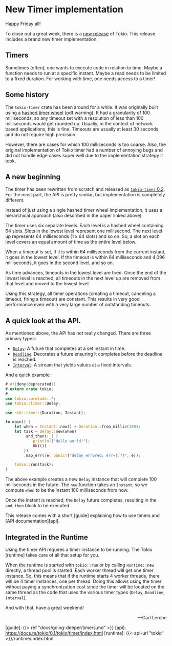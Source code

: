 # New Timer implementation

Happy Friday all!

To close out a great week, there is a [new release] of Tokio. This release
includes a brand new timer implementation.

## Timers

Sometimes (often), one wants to execute code in relation to time. Maybe a
function needs to run at a specific instant. Maybe a read needs to be limited
to a fixed duration. For working with time, one needs access to a timer!

## Some history

The `tokio-timer` crate has been around for a while. It was originally built
using a [hashed timer wheel][wheel] (pdf warning). It had a granularity of 100
milliseconds, so any timeout set with a resolution of less than 100 milliseconds
would get rounded up. Usually, in the context of network based applications,
this is fine. Timeouts are usually at least 30 seconds and do not require high
precision.

However, there are cases for which 100 milliseconds is too coarse. Also, the
original implementation of Tokio timer had a number of annoying bugs and did not
handle edge cases super well due to the implementation strategy it took.

## A new beginning

The timer has been rewritten from scratch and released as [`tokio-timer`
0.2][2]. For the most part, the API is pretty similar, but implementation is
completely different.

Instead of just using a single hashed timer wheel implementation, it uses a
hierarchical approach (also described in the paper linked above).

The timer uses six separate levels. Each level is a hashed wheel containing 64
slots. Slots in the lowest level represent one millisecond. The
next level up represents 64 milliseconds (1 x 64 slots) and so on. So, a slot on
each level covers an equal amount of time as the entire level below.

When a timeout is set, if it is within 64 milliseconds from the current instant,
it goes in the lowest level. If the timeout is within 64 milliseconds and 4,096
milliseconds, it goes in the second level, and so on.

As time advances, timeouts in the lowest level are fired. Once the end of the
lowest level is reached, all timeouts in the next level up are removed from that
level and moved to the lowest level.

Using this strategy, all timer operations (creating a timeout, canceling a
timeout, firing a timeout) are constant. This results in very good performance
even with a very large number of outstanding timeouts.

## A quick look at the API.

As mentioned above, the API has not really changed. There are three primary
types:

* [`Delay`][delay]: A future that completes at a set instant in time.
* [`Deadline`][deadline]: Decorates a future ensuring it completes before the
  deadline is reached.
* [`Interval`][interval]: A stream that yields values at a fixed intervals.

And a quick example:

```rust
# #![deny(deprecated)]
# extern crate tokio;
#
use tokio::prelude::*;
use tokio::timer::Delay;

use std::time::{Duration, Instant};

fn main() {
    let when = Instant::now() + Duration::from_millis(100);
    let task = Delay::new(when)
        .and_then(|_| {
            println!("Hello world!");
            Ok(())
        })
        .map_err(|e| panic!("delay errored; err={:?}", e));

    tokio::run(task);
}
```

The above example creates a new `Delay` instance that will complete 100
milliseconds in the future. The `new` function takes an `Instant`, so we compute
`when` to be the instant 100 milliseconds from now.

Once the instant is reached, the `Delay` future completes, resulting in the
`and_then` block to be executed.

This release comes with a short [guide] explaining how to use timers and [API
documentation][api].

## Integrated in the Runtime

Using the timer API requires a timer instance to be running. The Tokio [runtime]
takes care of all that setup for you.

When the runtime is started with `tokio::run` or by calling `Runtime::new`
directly, a thread pool is started. Each worker thread will get one timer
instance. So, this means that if the runtime starts 4 worker threads, there will
be 4 timer instances, one per thread. Doing this allows using the timer without
paying a synchronization cost since the timer will be located on the same thread
as the code that uses the various timer types (`Delay`, `Deadline`, `Interval`).

And with that, have a great weekend!

<div style="text-align:right">&mdash;Carl Lerche</div>

[new release]: https://crates.io/crates/tokio/0.1.5
[wheel]: http://www.cs.columbia.edu/~nahum/w6998/papers/sosp87-timing-wheels.pdf
[2]: https://crates.io/crates/tokio-timer/0.2.0
[delay]: https://docs.rs/tokio/0.1/tokio/timer/struct.Delay.html
[deadline]: https://docs.rs/tokio/0.1/tokio/timer/struct.Deadline.html
[interval]: https://docs.rs/tokio/0.1/tokio/timer/struct.Interval.html
[guide]: {{< ref "docs/going-deeper/timers.md" >}}
[api]: https://docs.rs/tokio/0.1/tokio/timer/index.html
[runtime]: {{< api-url "tokio" >}}/runtime/index.html

